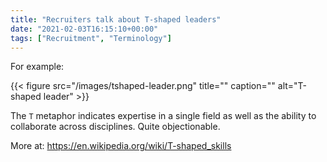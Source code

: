 ```yaml
---
title: "Recruiters talk about T-shaped leaders"
date: "2021-02-03T16:15:10+00:00"
tags: ["Recruitment", "Terminology"]
---
```


For example:

{{< figure src="/images/tshaped-leader.png" title="" caption="" alt="T-shaped leader" >}}

The `T` metaphor indicates expertise in a single field as well as the ability to
collaborate across disciplines. Quite objectionable.

More at: <https://en.wikipedia.org/wiki/T-shaped_skills>
